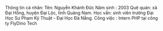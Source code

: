 Thông tin cá nhân:
Tên: Nguyễn Khánh Đức
Năm sinh : 2003
Quê quán: xã Đại Hồng, huyện Đại Lộc, tỉnh Quảng Nam.
Học vấn: sinh viên trường Đại Học Sư Phạm Kỹ Thuật - Đại Học Đà Nẵng.
Công việc : Intern PHP tại công ty FlyDino Tech

